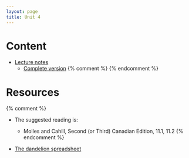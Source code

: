 ```yaml
---
layout: page
title: Unit 4
---
```


# Content

* [Lecture notes](materials/structure.handouts.pdf)
  * [Complete version](materials/structure.complete.pdf)
{% comment %} 
{% endcomment %} 

# Resources

{% comment %} 
* The suggested reading is:
  * Molles and Cahill, Second (or Third) Canadian Edition, 11.1, 11.2
{% endcomment %} 

* [The dandelion spreadsheet](http://tinyurl.com/DandelionModel2020)
